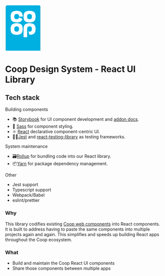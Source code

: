 <img src="./coop.png" width="116" />

# Coop Design System - React UI Library

## Tech stack
Building components
- 📚 [Storybook](https://storybook.js.org) for UI component development and [addon docs](https://medium.com/storybookjs/storybook-docs-sneak-peak-5be78445094a).
- 🎨 [Sass](https://sass-lang.com/) for component styling.
- ⚛️ [React](https://reactjs.org/) declarative component-centric UI.
- 👨‍🔬[Jest](https://jestjs.io/) and [react-testing-library](https://testing-library.com/) as testing frameworks.

System maintenance
- 🗃️[Rollup](https://rollupjs.org/) for bundling code into our React library.
- 📦[Yarn](https://classic.yarnpkg.com/) for package dependency management.

Other
- Jest support
- Typescript support
- Webpack/Babel
- eslint/prettier

### Why 
This library codifies existing [Coop web components](https://coop-design-system.herokuapp.com/) into React components. It is built to address having to paste the same components into multiple projects again and again. This simplifies and speeds up building React apps throughout the Coop ecosystem.

### What
- Build and maintain the Coop React UI components
- Share those components between multiple apps
